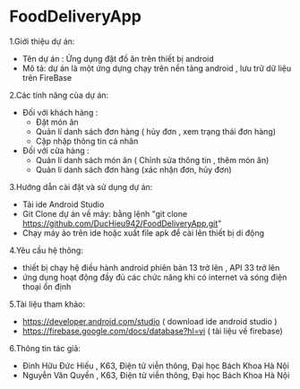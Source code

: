 ﻿# FoodDeliveryApp
 
1.Giới thiệu dự án:
+ Tên dự án : Ứng dụng đặt đồ ăn trên thiết bị android
+ Mô tả: dự án là một ứng dựng chạy trên nền tảng android  , lưu trữ dữ liệu trên FireBase

2.Các tính năng của dự án:
- Đối với khách hàng :
  + Đặt món ăn
  + Quản lí danh sách đơn hàng ( hủy đơn , xem trạng thái đơn hàng)
  + Cập nhập thông tin cá nhân
- Đối với cửa hàng :
  + Quản lí danh sách món ăn ( Chỉnh sửa thông tin , thêm món ăn)
  + Quản lí danh sách đơn hàng (xác nhận đơn, hủy đơn)
  
3.Hướng dẫn cài đặt và sử dụng dự án:
+ Tải ide Android Studio
+ Git Clone dự án về máy: bằng lệnh "git clone https://github.com/DucHieu942/FoodDeliveryApp.git"
+ Chạy máy ảo trên ide hoặc xuất file apk để cài lên thiết bị di động 
  
4.Yêu cầu hệ thông:
+ thiết bị chạy hệ điều hành android phiên bản 13 trở lên , API 33 trở lên
+ ứng dụng hoạt động đầy đủ các chức năng khi có internet và sóng điện thoại ổn định

5.Tài liệu tham khảo:
+ https://developer.android.com/studio ( download ide android studio )
+ https://firebase.google.com/docs/database?hl=vi ( tài liệu về firebase)

6.Thông tin tác giả:
+ Đinh Hữu Đức Hiếu , K63, Điện tử viễn thông, Đại học Bách Khoa Hà Nội
+ Nguyễn Văn Quyền , K63, Điện tử viễn thông, Đại học Bách Khoa Hà Nội
